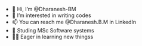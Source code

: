 - 👋 Hi, I’m @Dharanesh-BM
- 👀 I’m interested in writing codes
- 📫 You can reach me @Dharanesh.B.M in LinkedIn
- 📍 Studing MSc Software systems 
- 👨‍💻 Eager in learning new thingss
<!---
Dharanesh-BM/Dharanesh-BM is a ✨ special ✨ repository because its `README.md` (this file) appears on your GitHub profile.
You can click the Preview link to take a look at your changes.
--->
